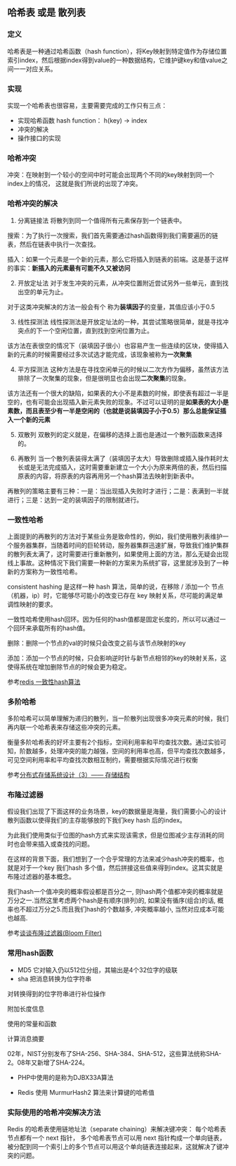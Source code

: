 ## 哈希表 或是 散列表

### 定义
哈希表是一种通过哈希函数（hash function），将Key映射到特定值作为存储位置索引index，然后根据index得到value的一种数据结构，它维护键key和值value之间一一对应关系。
### 实现
实现一个哈希表也很容易，主要需要完成的工作只有三点：

* 实现哈希函数 hash function： h(key) -> index
* 冲突的解决
* 操作接口的实现

### 哈希冲突
冲突：在映射到一个较小的空间中时可能会出现两个不同的key映射到同一个index上的情况， 这就是我们所说的出现了冲突。

### 哈希冲突的解决
1. 分离链接法
将散列到同一个值得所有元素保存到一个链表中。

搜索：为了执行一次搜索，我们首先需要通过hash函数得到我们需要遍历的链表，然后在链表中执行一次查找。

插入：如果一个元素是一个新的元素，那么它将插入到链表的前端。这是基于这样的事实：**新插入的元素最有可能不久又被访问**

2. 开放定址法
对于发生冲突的元素，从冲突位置附近尝试另外一些单元，直到找出空的单元为止。

对于这类冲突解决的方法一般会有个 称为**装填因子**的变量，其值应该小于0.5

3. 线性探测法
线性探测法是开放定址法的一种，其尝试策略很简单，就是寻找冲突点的下一个空闲位置，直到找到空闲位置为止。

该方法在表很空的情况下（装填因子很小）也容易产生一些连续的区块，使得插入新的元素的时候需要经过多次试选才能完成，该现象被称为**一次聚集**

4. 平方探测法
这种方法是在寻找空闲单元的时候以二次方作为偏移，虽然该方法排除了一次聚集的现象，但是很明显也会出现**二次聚集**的现象。

该方法还有一个很大的缺陷，如果表的大小不是素数的时候，即使表有超过一半是空的，也有可能会出现插入新元素失败的现象。不过可以证明的是**如果表的大小是素数，而且表至少有一半是空闲的（也就是说装填因子小于0.5）那么总能保证插入一个新的元素**

5. 双散列
双散列的定义就是，在偏移的选择上面也是通过一个散列函数来选择的。

6. 再散列
当一个散列表装得太满了（装填因子太大）导致删除或插入操作耗时太长或是无法完成插入，这时需要重新建立一个大小为原来两倍的表，然后扫描原表的内容，将原表的内容再用另一个hash算法去映射到新表中。

再散列的策略主要有三种：一是：当出现插入失败时才进行；二是：表满到一半就进行；三是：达到一定的装填因子的限制就进行。

### 一致性哈希
上面提到的再散列的方法对于某些业务是致命性的，例如，我们使用散列表维护一个服务器集群，当随着时间的巨轮转动，服务器集群迅速扩展，导致我们维护集群的散列表太满了，这时需要进行重新散列，如果使用上面的方法，那么无疑会出现线上事故。这种情况下我们需要一种新的方案来为系统扩容，这里就涉及到了一种新的方案称为一致性哈希。

consistent hashing 是这样一种 hash 算法，简单的说，在移除 / 添加一个 节点（机器，ip）时，它能够尽可能小的改变已存在 key 映射关系，尽可能的满足单调性映射的要求。

一致性哈希使用hash回环。因为任何的hash值都是固定长度的，所以可以通过一个回环来承载所有的hash值。

删除：删除一个节点的val的时候只会改变之前与该节点映射的key

添加：添加一个节点的时候，只会影响逆时针与新节点相邻的key的映射关系，这使得系统在增加删除节点的时候会更为稳定。

参考[redis 一致性hash算法](https://blog.csdn.net/u013851082/article/details/68063446)

### 多阶哈希
多阶哈希可以简单理解为递归的散列，当一阶散列出现很多冲突元素的时候，我们再内联一个哈希表来存储这些冲突的元素。

衡量多阶哈希表的好坏主要有2个指标，空间利用率和平均查找次数。通过实验可知，阶数越多，处理冲突的能力越强，空间的利用率也高，但平均查找次数越多，可见空间利用率和平均查找次数相互制约，需要根据实际情况进行权衡

参考[分布式存储系统设计（3）—— 存储结构](https://www.cnblogs.com/glacierh/p/5689418.html)

### 布隆过滤器
假设我们出现了下面这样的业务场景，key的数据量是海量，我们需要小心的设计散列函数以使得我们的主存能够放的下我们key hash 后的index。

为此我们使用类似于位图的hash方式来实现该需求，但是位图减少主存消耗的同时也会带来插入或查找的问题。

在这样的背景下面，我们想到了一个合乎常理的方法来减少hash冲突的概率，也就是对于一个key 我们hash 多个值，然后拼接这些值来得到index。这其实就是布隆过滤器的基本概念。

我们hash一个值冲突的概率假设都是百分之一, 则hash两个值都冲突的概率就是万分之一.当然这里考虑两个hash是有顺序(排列)的, 如果没有循序(组合)的话, 概率也不超过万分之5.而且我们hash的个数越多, 冲突概率越小, 当然对应成本可能也越高.

参考[谈谈布隆过滤器(Bloom Filter)](http://github.tiankonguse.com/blog/2017/03/19/bloom_filter.html)

### 常用hash函数
* MD5
它对输入仍以512位分组，其输出是4个32位字的级联
* sha
把消息转换为位字符串

对转换得到的位字符串进行补位操作 

附加长度信息 

使用的常量和函数 

计算消息摘要

02年，NIST分别发布了SHA-256、SHA-384、SHA-512，这些算法统称SHA-2。08年又新增了SHA-224。

* PHP中使用的是称为DJBX33A算法

* Redis 使用 MurmurHash2 算法来计算键的哈希值


### 实际使用的哈希冲突解决方法
Redis 的哈希表使用链地址法（separate chaining）来解决键冲突： 每个哈希表节点都有一个 next 指针， 多个哈希表节点可以用 next 指针构成一个单向链表， 被分配到同一个索引上的多个节点可以用这个单向链表连接起来，这就解决了键冲突的问题。